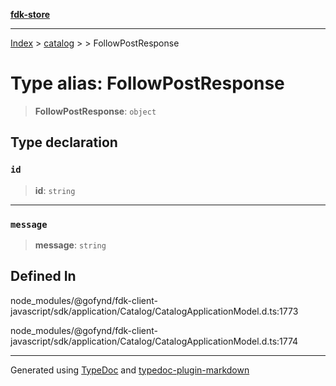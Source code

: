 [**fdk-store**](../../../README.md)
***

[Index](../../../API.md) > [catalog](../../README.md) > [<internal>](../README.md) > FollowPostResponse

# Type alias: FollowPostResponse

> **FollowPostResponse**: `object`

## Type declaration

### `id`

> **id**: `string`

***

### `message`

> **message**: `string`

## Defined In

node\_modules/@gofynd/fdk-client-javascript/sdk/application/Catalog/CatalogApplicationModel.d.ts:1773

node\_modules/@gofynd/fdk-client-javascript/sdk/application/Catalog/CatalogApplicationModel.d.ts:1774

***
Generated using [TypeDoc](https://typedoc.org/) and [typedoc-plugin-markdown](https://www.npmjs.com/package/typedoc-plugin-markdown)

